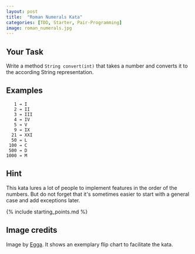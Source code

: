```yaml
---
layout: post
title:  "Roman Numerals Kata"
categories: [TDD, Starter, Pair-Programming]
image: roman_numerals.jpg
---
```


## Your Task

Write a method `String convert(int)` that takes a number and converts it
to the according String representation.

## Examples

       1 ➔ I
       2 ➔ II
       3 ➔ III
       4 ➔ IV
       5 ➔ V
       9 ➔ IX
      21 ➔ XXI
      50 ➔ L
     100 ➔ C
     500 ➔ D
    1000 ➔ M
    
## Hint

This kata lures a lot of people to implement features in the order of
the numbers. But do not forget that it's sometimes easier to start
with a general case and add exceptions later.

{% include starting_points.md %}

## Image credits

Image by [Egga](https://github.com/eggstrema). It shows an exemplary flip chart to facilitate the kata.


